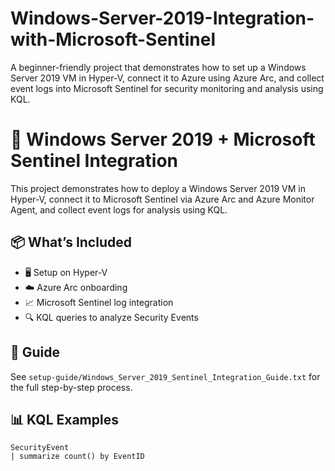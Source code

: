 # Windows-Server-2019-Integration-with-Microsoft-Sentinel
A beginner-friendly project that demonstrates how to set up a Windows Server 2019 VM in Hyper-V, connect it to Azure using Azure Arc, and collect event logs into Microsoft Sentinel for security monitoring and analysis using KQL.

# 🔐 Windows Server 2019 + Microsoft Sentinel Integration

This project demonstrates how to deploy a Windows Server 2019 VM in Hyper-V, connect it to Microsoft Sentinel via Azure Arc and Azure Monitor Agent, and collect event logs for analysis using KQL.

## 📦 What’s Included

- 🖥 Setup on Hyper-V
- ☁️ Azure Arc onboarding
- 📈 Microsoft Sentinel log integration
- 🔍 KQL queries to analyze Security Events

## 📄 Guide
See `setup-guide/Windows_Server_2019_Sentinel_Integration_Guide.txt` for the full step-by-step process.

## 📊 KQL Examples

```kql
SecurityEvent
| summarize count() by EventID
